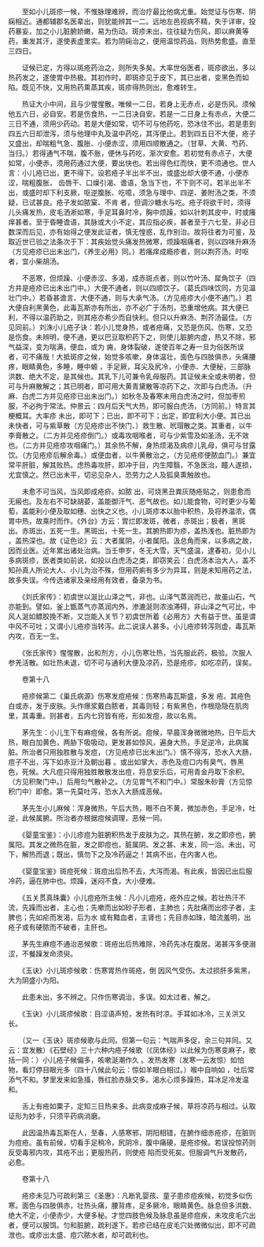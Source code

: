 <!-- { "loadSidebar": true } -->
　　至如小儿斑疹一候，不惟脉理难辨，而治疗最比他病尤重。始觉证与伤寒、阴痫相近。通都辅郡名医辈出，则犹能辨其一二。远地左邑视病不精，失于详审，投药暴妄，加之小儿脏腑娇嫩，易为伤动。斑疹未出，往往疑为伤风，即以麻黄等药，重发其汗，遂使表虚里实。若为阴痫治之，便用温惊药品，则热势愈盛。直至三四日。

　　证候已定，方得以斑疮药治之，则所失多矣。大率世俗医者，斑疹欲出，多以热药发之，遂使胃中热极。其初作时，即斑疹见于皮下，其已出者，变黑色而如陷。既见不快，又用热药熏蒸其疾，斑疹得热则出，愈难转生。

　　热证大小中间，且与少惺惺散。唯候一二日。若身上无赤点，必是伤风。须候他五六日，必自安。若是伤食热，一二日决自安。若是一二日身上有赤点，大便二三日不通，须用少药动。若是大便如常，切不可与他药吃，恐冰住不出。若是患到四五六日却泄泻，须与他理中丸及温中药吃，其泻便止。若到四五日不大便，疮子又盛出，却喘粗气急、腹胀、小便赤涩，须用四顺散通之。（甘草、大黄、芍药、当归。）若得通气不喘，腹不胀，便休与药吃，渐次安愈。若初觉有赤点子，大便如常，小便赤，须用药通过大便，要出快也。若出得色红而快，更不须通也。世人言：小儿疮已出，更不得下。设若疮子半出半不出，或盛出却大便不通，小便赤涩，喘粗腹胀， 齿唇干、口燥引渴、谵语，急当下也，不下则不可。若半出半不出，或盛时却下利支厥，呕逆腹胀、吃噫，须急与理中、四逆、姜附汤之类，不须疑，已试甚良。疮子发如脓窠、不肯 者，但调沙糖水与吃。疮子将欲干时，须得儿头痛发热，皮毛洒淅如寒，手足耳鼻时冷，胸中烦躁，如以针刺其皮中，时或瘙痒甚者。至于昏睡谵语，其脉或大小不定，其应指必疾，甚者至于六七至，非必日数深而后见，亦有始得之便发此证者，慎无惶惑，乱作别治。故将往者为可鉴，及取近世已验之法条次于下：其疾始觉头痛发热微寒，烦躁咽痛者，则以四味升麻汤（方见疮疹已出未出门，《养生必用》同。）若瘙痒成瘾疹者，则以荆芥汤。时呕者，宜小柴胡汤。

　　不恶寒，但烦躁、小便赤涩、多渴，成赤斑点者，则以竹叶汤、犀角饮子（四方并是疮疹已出未出门中。）大便不通者，则以四顺饮子。（葛氏四味饮同，方见温壮门中。）若昏甚谵言、大便不通，则与大承气汤。（方见疮疹大小便不通门。）若大便自利黑黄色，此毒瓦斯亦有所出，亦不必广于汤剂，恐重增他病。其大便已利，不得以温药助之，则其疮亦希少而自快利。但只以升麻汤、荆芥汤最佳。（方见同前。）刘洙小儿疮子诀：若小儿觉身热，或者疮痛，又恐是伤风、伤寒，又恐是伤食。未辨明，便不通，更以巴豆取积药下之，则使儿脏腑内虚，热又不除，邪气益深，变为喘满，便血，或为 痈，身体裂破，遂使百年之寿一旦为俗医所误者，可不痛哉！大抵斑疹之候，始觉多咳嗽，身体温壮，面色与四肢俱赤，头痛腰疼，眼睛黄色，多睡，睡中螈 ，手足厥，耳尖及尻冷，小便赤、大便秘，三部脉洪数、绝大不定，是其候也。其乳下儿可兼令乳母服药。其证候未全或未明者，但可与升麻散解之；其已明者，即可用大黄青黛散等凉药下之，次即与白虎汤。（升麻、白虎二方并见疮疹已出未出门。）如秋冬及春寒未用白虎汤之时，但加枣煎服，不必拘于常法。仲景云：四月后天气大热，即可服白虎汤，（方同前。）特言其梗概耳。大率疹 未出，即可下；已出，即不可下；出定，即宜利大小便。其已出未快者，可与紫草散（方见疮疹出不快门、）救生散、玳瑁散之类。其重者，以牛李膏散之。（二方并见疮疹倒门。）或毒攻咽喉者，可与少紫雪及如圣汤，无不效也。（二方并见疮疹攻咽痛门。）其余热不解，身热烦渴及病疹儿乳母，俱可与甘露饮。（方见疮疹后解余毒。）或便血者，以牛黄散治之，（方见疮疹便脓血门。）兼宜常平肝脏，解其败热。虑热毒攻肝，即冲于目，内生障翳，不急医治，瞳人遂损，尤宜慎之。然已出未平，切忌见杂人，恐劳力之人及狐臭熏触故也。

　　未愈不可当风，当风即成疮疥。如脓 出，可烧黑丑粪灰随疮贴之，则患愈而无瘢也。及左右不可缺胡荽，盖能御汗气、恶气故也。如儿能食物，可时更少与葡萄，盖能利小便及取如穗、出快之义也。小儿斑疹本以胎中积热，及将养温浓，偶胃中热，故乘时而作。《外台》方云：胃烂即发斑，微者，赤斑出；极者，黑斑出。赤斑出，五死一生。黑斑出，十死一生。其腑热即为疹，盖热浅也。脏热即为 ，盖热深也。故《证色论》云：大者属阴，小者属阳。汲总角而来，以多病之故，因而业医。近年累出诸处治病。当壬申岁，冬无大雪，天气盛温，逮春初，见小儿多病斑疹，医者类如前说，如投以白虎汤之类，即窃笑云：白虎汤本治大人，盖不知孙真人所论大人、小儿为治不殊，但用药痢有多少为异耳，则是未知用药之法，故多失误。今传选诸家及亲经用有效者，备录为书。

　　《刘氏家传》：初虞世以涎比山泽之气，非也。山泽气蒸润而已，故虽山石，气亦能到。譬如，釜上甑蒸气亦蒸润内外，渗漉涎则浓浊滞碍，非山泽之气可比，中风人涎如鳔胶挽不断，又岂能入关节？初虞世所着《必用方》大有益于世。虽是谓中风不可吐；又谓小儿疮疹当转泻。此二说误人甚多。小儿疮疹转泻则虚，毒瓦斯内攻，百无一生。

　　《张氏家传》惺惺散，出和剂方，小儿伤寒壮热，当先服此药，极验。次服人参羌活散。如壮热未退，切不可与通利大便及凉药，恐是疮疹。如吃凉药，误矣。

　　卷第十八

　　疮疹候第二《巢氏病源》伤寒发痘疮候：伤寒热毒瓦斯盛，多发 疮。其疮色白或赤，发于皮肤。头作瘭浆戴白脓者，其毒则轻；有紫黑色，作根隐隐在肌肉里，其毒重。则甚者，五内七窍皆有疮，形如发痘，故以名焉。

　　茅先生：小儿生下有麻痘候，各有所说。痘候，早晨浑身微微地热，日午后大热，眼白加黄色，两胁下吸吸动，更发甚如惊风，遍身大热，手足逆冷，此病属脏。所治者只用独胜散与发痘，（方见疮疹已出未出门。）慎不得泻，恐水入大肠，痘子不出，泻下如赤豆汁及朝出暮 。或出如掌大，赤色及痘口内有臭气，唇黑色，死候。大凡痘只得用独胜散散发出痘，将息安乐后，可用青金丹取下余积。（方见积聚门中。）后用匀气散补之。（方见胃气不和门中。）常服朱砂膏（方见惊积门中）即愈。第一先莫吐泻，恐水入大肠成恶候。

　　茅先生小儿麻候：浑身微热，午后大热，眼不白不黄，微加赤色，手足冷，吐逆，此候属腑。所治者亦根据痘候调理，恶候一同。

　　《婴童宝鉴》：小儿疹痘为脏腑积热发于皮肤为之。其热在腑，发之即疹也，腑属阳。其发之微热在脏，发之即痘也，脏属阴。发之甚、未发，同一治。未出，可下，解热而退；既出，慎勿下之及冷药逼之！其病不出，在内害人也。

　　《婴童宝鉴》斑痘死候：斑痘出后热不去，大泻而渴。有此疾，皆因已出后服冷药，逼在肺中也。烦躁，迷闷不食，大小便难。

　　《五关贯真珠囊》小儿痘疮所主候：凡小儿痘疮，疮外应之候。若壮热汗不流，先躁而出者，主心也；先嗽而出如砂子形者，主肺也；先肚痛而出疹子者，主脾也；先如疟而发渴，后为水 或有黯血者，主肾也；先目赤如珠，暗流羞明，出疮子或有硬脓而不破者，主肝也。

　　茅先生麻痘不通治恶候歌：斑疮出后热难除，冷药先冰在腹居。渴甚泻多便溺涩，不餐躁发命须臾。

　　《玉诀》小儿斑疹候歌：伤寒胃热作斑疮，倒 因风气受伤。太过损肝多紫黑，大为阴盛小为阳。

　　此患未出，多不辨之。只作伤寒调治，多误。如太过者，解之。

　　《玉诀》小儿斑疹候歌：目涩语声短，发热有时凉。手耳如冰冷，三关洪又长。

　　（又一《玉诀》斑疹候歌与此同。但第一句云：气喘声多促，余三句并同。又云：宜发散）《石壁经》三十六种内疮子候歌（《凤体经》以此候为伤寒变麻子，歌括一同：）小儿疮子候偏多，咳嗽涎潮作久 。发热发寒（发寒一云发惊）如怕物，看灯停目眼光多（四十八候此句云：惊如羊眼白相过。）喉中自响如 ，吐后常添气不和。梦里发来如急搐，唇红脸赤脉交多。渴水心烦多躁热，耳冰足冷发温和。

　　舌上有疮如粟子，定知三日热来多。此病变成麻子候，草将凉药与相过。认取证形为妙手，只须平药病消磨。

　　此因温热毒瓦斯在人，至春，人感寒邪，阴阳相错，在腑作细赤疮疹，在脏则为痘疮。虽有前候，切看手足稍冷，尻阴冷，腹中痛硬，是疮疹候。若误投惊药则反受毒邪内攻，其疮不出；更服热药，则使疮 陷而受死矣。但服调气升发散药，必愈。

　　卷第十八

　　疮疹未见乃可疏利第三《圣惠》：凡断乳婴孩、童子患疹痘疾候，初觉多似伤寒。面色与四肢俱赤，壮热头痛，腰背疼，足多厥冷，眼睛黄色。脉息但多洪数、绝大不定，小便赤少，大便多秘。才觉四肢色候及脉息虽是疹痘疾，未攻皮毛穴出者，便可以服饵。匀和脏腑，疏利遂下。若疹已结在皮毛穴处微微似出，即不可疏泄也。或疹出太盛、痘穴脓水者，却可疏利也。

